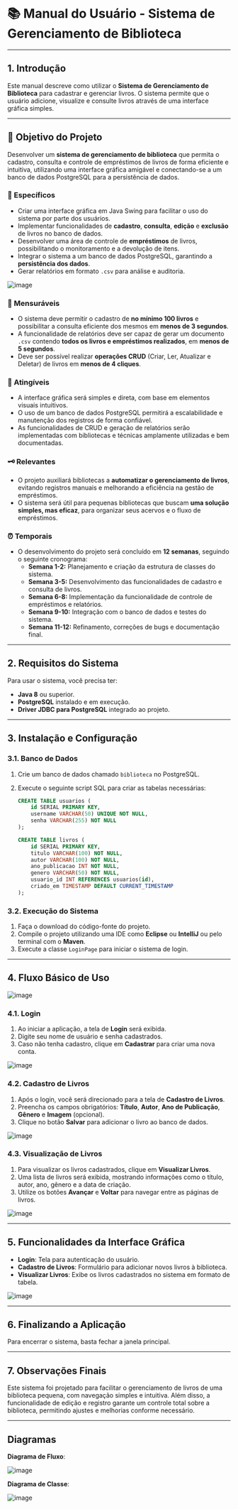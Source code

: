 # 📚 Manual do Usuário - Sistema de Gerenciamento de Biblioteca

---

## 1. Introdução
Este manual descreve como utilizar o **Sistema de Gerenciamento de Biblioteca** para cadastrar e gerenciar livros. O sistema permite que o usuário adicione, visualize e consulte livros através de uma interface gráfica simples.

---

## 🎯 Objetivo do Projeto

Desenvolver um **sistema de gerenciamento de biblioteca** que permita o cadastro, consulta e controle de empréstimos de livros de forma eficiente e intuitiva, utilizando uma interface gráfica amigável e conectando-se a um banco de dados PostgreSQL para a persistência de dados.

### 📝 Específicos
- Criar uma interface gráfica em Java Swing para facilitar o uso do sistema por parte dos usuários.
- Implementar funcionalidades de **cadastro**, **consulta**, **edição** e **exclusão** de livros no banco de dados.
- Desenvolver uma área de controle de **empréstimos** de livros, possibilitando o monitoramento e a devolução de itens.
- Integrar o sistema a um banco de dados PostgreSQL, garantindo a **persistência dos dados**.
- Gerar relatórios em formato `.csv` para análise e auditoria.

![image](https://github.com/user-attachments/assets/6f9197fe-0060-4d4c-a80f-79033ce680b1)

### 📏 Mensuráveis
- O sistema deve permitir o cadastro de **no mínimo 100 livros** e possibilitar a consulta eficiente dos mesmos em **menos de 3 segundos**.
- A funcionalidade de relatórios deve ser capaz de gerar um documento `.csv` contendo **todos os livros e empréstimos realizados**, em **menos de 5 segundos**.
- Deve ser possível realizar **operações CRUD** (Criar, Ler, Atualizar e Deletar) de livros em **menos de 4 cliques**.

### 🎯 Atingíveis
- A interface gráfica será simples e direta, com base em elementos visuais intuitivos.
- O uso de um banco de dados PostgreSQL permitirá a escalabilidade e manutenção dos registros de forma confiável.
- As funcionalidades de CRUD e geração de relatórios serão implementadas com bibliotecas e técnicas amplamente utilizadas e bem documentadas.

### 🗝️ Relevantes
- O projeto auxiliará bibliotecas a **automatizar o gerenciamento de livros**, evitando registros manuais e melhorando a eficiência na gestão de empréstimos.
- O sistema será útil para pequenas bibliotecas que buscam **uma solução simples, mas eficaz**, para organizar seus acervos e o fluxo de empréstimos.

### ⏰ Temporais
- O desenvolvimento do projeto será concluído em **12 semanas**, seguindo o seguinte cronograma:
  - **Semana 1-2:** Planejamento e criação da estrutura de classes do sistema.
  - **Semana 3-5:** Desenvolvimento das funcionalidades de cadastro e consulta de livros.
  - **Semana 6-8:** Implementação da funcionalidade de controle de empréstimos e relatórios.
  - **Semana 9-10:** Integração com o banco de dados e testes do sistema.
  - **Semana 11-12:** Refinamento, correções de bugs e documentação final.

---

## 2. Requisitos do Sistema
Para usar o sistema, você precisa ter:

- **Java 8** ou superior.
- **PostgreSQL** instalado e em execução.
- **Driver JDBC para PostgreSQL** integrado ao projeto.

---

## 3. Instalação e Configuração

### 3.1. Banco de Dados
1. Crie um banco de dados chamado `biblioteca` no PostgreSQL.
2. Execute o seguinte script SQL para criar as tabelas necessárias:

    ```sql
    CREATE TABLE usuarios (
        id SERIAL PRIMARY KEY,
        username VARCHAR(50) UNIQUE NOT NULL,
        senha VARCHAR(255) NOT NULL
    );

    CREATE TABLE livros (
        id SERIAL PRIMARY KEY,
        titulo VARCHAR(100) NOT NULL,
        autor VARCHAR(100) NOT NULL,
        ano_publicacao INT NOT NULL,
        genero VARCHAR(50) NOT NULL,
        usuario_id INT REFERENCES usuarios(id),
        criado_em TIMESTAMP DEFAULT CURRENT_TIMESTAMP
    );
    ```

### 3.2. Execução do Sistema
1. Faça o download do código-fonte do projeto.
2. Compile o projeto utilizando uma IDE como **Eclipse** ou **IntelliJ** ou pelo terminal com o **Maven**.
3. Execute a classe `LoginPage` para iniciar o sistema de login.

---

## 4. Fluxo Básico de Uso

![image](https://github.com/user-attachments/assets/778bda43-fe1e-4f30-b3c6-9ec649ca0a97)


### 4.1. Login
1. Ao iniciar a aplicação, a tela de **Login** será exibida.
2. Digite seu nome de usuário e senha cadastrados.
3. Caso não tenha cadastro, clique em **Cadastrar** para criar uma nova conta.

![image](https://github.com/user-attachments/assets/ecd7dcd9-fc7e-4929-8fde-a5c5028e9aa1)

### 4.2. Cadastro de Livros
1. Após o login, você será direcionado para a tela de **Cadastro de Livros**.
2. Preencha os campos obrigatórios: **Título**, **Autor**, **Ano de Publicação**, **Gênero** e **Imagem** (opcional).
3. Clique no botão **Salvar** para adicionar o livro ao banco de dados.

![image](https://github.com/user-attachments/assets/6037f530-318e-4c9d-a6ef-d6951bb8043e)

### 4.3. Visualização de Livros
1. Para visualizar os livros cadastrados, clique em **Visualizar Livros**.
2. Uma lista de livros será exibida, mostrando informações como o título, autor, ano, gênero e a data de criação.
3. Utilize os botões **Avançar** e **Voltar** para navegar entre as páginas de livros.

![image](https://github.com/user-attachments/assets/a4cffa74-1748-4c4f-ad6e-4c9bbd34b9d9)

---

## 5. Funcionalidades da Interface Gráfica
- **Login**: Tela para autenticação do usuário.
- **Cadastro de Livros**: Formulário para adicionar novos livros à biblioteca.
- **Visualizar Livros**: Exibe os livros cadastrados no sistema em formato de tabela.

![image](https://github.com/user-attachments/assets/61853481-d5ad-4494-b1cb-2f3fe8b26846)

---

## 6. Finalizando a Aplicação
Para encerrar o sistema, basta fechar a janela principal.

---

## 7. Observações Finais
Este sistema foi projetado para facilitar o gerenciamento de livros de uma biblioteca pequena, com navegação simples e intuitiva. Além disso, a funcionalidade de edição e registro garante um controle total sobre a biblioteca, permitindo ajustes e melhorias conforme necessário.

---
## Diagramas
**Diagrama de Fluxo**:

![image](https://github.com/user-attachments/assets/07d8a725-bef9-4d14-ae91-7727de868d21)

**Diagrama de Classe**:

![image](https://github.com/user-attachments/assets/508025d6-59a3-406f-b938-ceb8ceb655b3)

